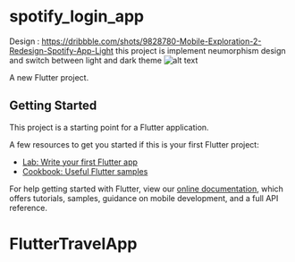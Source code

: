 # spotify_login_app

Design : https://dribbble.com/shots/9828780-Mobile-Exploration-2-Redesign-Spotify-App-Light
this project is implement neumorphism design and switch between light and dark theme
![alt text](https://cdn.dribbble.com/users/3949873/screenshots/9828780/media/cdd6a65f77e422ff8408843ff8a54aa4.png)

A new Flutter project.

## Getting Started

This project is a starting point for a Flutter application.

A few resources to get you started if this is your first Flutter project:

- [Lab: Write your first Flutter app](https://flutter.dev/docs/get-started/codelab)
- [Cookbook: Useful Flutter samples](https://flutter.dev/docs/cookbook)

For help getting started with Flutter, view our
[online documentation](https://flutter.dev/docs), which offers tutorials,
samples, guidance on mobile development, and a full API reference.
# FlutterTravelApp

